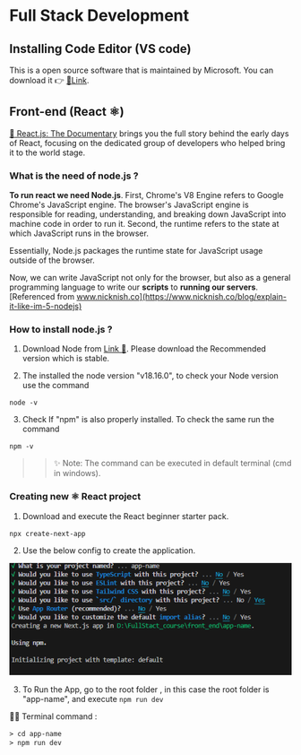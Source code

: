 # Full Stack Development

## Installing Code Editor (VS code)

This is a open source software that is maintained by Microsoft. You can download it 👉 [🔗Link](https://code.visualstudio.com/).

## Front-end (React ⚛️)

[🎥 React.js: The Documentary](https://www.youtube.com/watch?v=8pDqJVdNa44) brings you the full story behind the early days of React, focusing on the dedicated group of developers who helped bring it to the world stage.

### What is the need of node.js ?

**To run react we need Node.js**. First, Chrome's V8 Engine refers to Google Chrome's JavaScript engine. The browser's JavaScript engine is responsible for reading, understanding, and breaking down JavaScript into machine code in order to run it. Second, the runtime refers to the state at which JavaScript runs in the browser.

Essentially, Node.js packages the runtime state for JavaScript usage outside of the browser.

Now, we can write JavaScript not only for the browser, but also as a general programming language to write our **scripts** to **running our servers**.
<br>
 [Referenced from www.nicknish.co](https://www.nicknish.co/blog/explain-it-like-im-5-nodejs)


### How to install node.js ?

1.  Download Node from [Link 🔗](https://nodejs.org/en). Please download the Recommended version which is stable.

2.  The installed the node version "v18.16.0", to check your Node version use the command
```
node -v
```
3. Check If "npm" is also properly installed. To check the same run the command

```
npm -v
```

>> ✨ Note: The command can be executed in default terminal  (cmd in windows).

### Creating new ⚛️ React project

1. Download and execute the React beginner starter pack.

```
npx create-next-app
```

2. Use the below config to create the application.

![Project configuration](asset\react_prj_config.png)

3. To Run the App, go to the root folder , in this case the root folder is "app-name", and execute `npm run dev`

👩‍💻 Terminal command :

```
> cd app-name
> npm run dev
```








